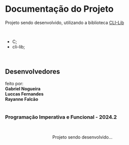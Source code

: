 # Documentação do Projeto

<p align="justify">
  
  Projeto sendo desenvolvido, utilizando a biblioteca [CLI-Lib](https://github.com/tgfb/cli-lib)
  
</p>
<br>

- C;
- cli-lib;

<div style="display: inline_block"><br>
  <!--img align="center" alt="React" heigth="30" width="40" src="https://cdn.jsdelivr.net/gh/devicons/devicon@latest/icons/react/react-original.svg"-->
</div>

## Desenvolvedores
feito por: 
<br>
<strong>Gabriel Nogueira</strong> <br>
<strong>Luccas Fernandes</strong> <br>
<strong>Rayanne Falcão</strong> 
<br>
<br>

<h3>Programação Imperativa e Funcional - 2024.2</h3>
<br>

<p width="100%" align="center">
  Projeto sendo desenvolvido...
  <!--a href="https://git-find-alpha.vercel.app" target="_blank"><img src="https://img.shields.io/badge/Preview-FF5722?style=for-the-badge&logo=todoist&logoColor=white" width="30%"></a-->
</p>

